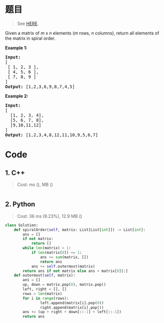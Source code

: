 # 题目

> See [HERE](https://leetcode.com/problems/spiral-matrix/).

<div><p>Given a matrix of <em>m</em> x <em>n</em> elements (<em>m</em> rows, <em>n</em> columns), return all elements of the matrix in spiral order.</p>

<p><strong>Example 1:</strong></p>

<pre><strong>Input:</strong>
[
 [ 1, 2, 3 ],
 [ 4, 5, 6 ],
 [ 7, 8, 9 ]
]
<strong>Output:</strong> [1,2,3,6,9,8,7,4,5]
</pre>

<p><strong>Example 2:</strong></p>
<pre><strong>Input:</strong>
[
  [1, 2, 3, 4],
  [5, 6, 7, 8],
  [9,10,11,12]
]
<strong>Output:</strong> [1,2,3,4,8,12,11,10,9,5,6,7]
</pre></div>

# Code

## 1. C++

> Cost: ms (), MB ()

```C++

```

## 2. Python

> Cost: 36 ms (9.23%), 12.9 MB ()

```python
class Solution:
    def spiralOrder(self, matrix: List[List[int]]) -> List[int]:
        ans = []
        if not matrix:
            return []
        while len(matrix) > 1:
            if len(matrix[0]) <= 1:
                ans += sum(matrix, [])
                return ans
            ans += self.outermost(matrix)
        return ans if not matrix else ans + matrix[0][:]
    def outermost(self, matrix):
        ans = []
        up, down = matrix.pop(0), matrix.pop()
        left, right = [], []
        rows = len(matrix)
        for i in range(rows):
                left.append(matrix[i].pop(0))
                right.append(matrix[i].pop())
        ans += (up + right + down[::-1] + left[::-1])
        return ans
```
